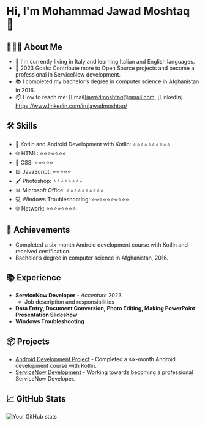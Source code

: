 # Hi, I'm Mohammad Jawad Moshtaq 👋

## 👨🏻‍💻 About Me
- 🌱 I'm currently living in Italy and learning Italian and English languages.
- 🥅 2023 Goals: Contribute more to Open Source projects and become a professional in ServiceNow development.
- 📚 I completed my bachelor’s degree in computer science in Afghanistan in 2016.
- 📫 How to reach me: [Email]jawadmoshtaq@gmail.com, [LinkedIn] https://www.linkedin.com/in/jawadmoshtaq/

## 🛠 Skills
- 📱 Kotlin and Android Development with Kotlin: ⭐⭐⭐⭐⭐⭐⭐⭐⭐⭐ 
- 🌐 HTML: ⭐⭐⭐⭐⭐⭐⭐ 
- 🎨 CSS: ⭐⭐⭐⭐⭐ 
- 🟨 JavaScript: ⭐⭐⭐⭐⭐ 
- 🖌️ Photoshop: ⭐⭐⭐⭐⭐⭐⭐⭐
- 📊 Microsoft Office: ⭐⭐⭐⭐⭐⭐⭐⭐⭐⭐ 
- 💻 Windows Troubleshooting: ⭐⭐⭐⭐⭐⭐⭐⭐⭐⭐ 
- 🌐 Network: ⭐⭐⭐⭐⭐⭐⭐⭐

## 🎉 Achievements
- Completed a six-month Android development course with Kotlin and received certification.
- Bachelor’s degree in computer science in Afghanistan, 2016.

## 📚 Experience
- **ServiceNow Developer** - *Accenture* 2023
  - Job description and responsibilities
- **Data Entry, Document Conversion, Photo Editing, Making PowerPoint Presentation Slideshow**
- **Windows Troubleshooting**

## 📦 Projects
- [Android Development Project](project-link) - Completed a six-month Android development course with Kotlin.
- [ServiceNow Development](project-link) - Working towards becoming a professional ServiceNow Developer.

## 📈 GitHub Stats

![Your GitHub stats](https://github-readme-stats.vercel.app/api?username=your-username)
